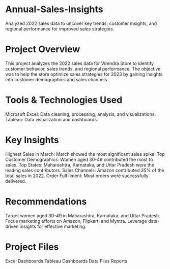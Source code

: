 # Annual-Sales-Insights
Analyzed 2022 sales data to uncover key trends, customer insights, and regional performance for improved sales strategies.

# Project Overview
This project analyzes the 2022 sales data for Virendra Store to identify customer behavior, sales trends, and regional performance. The objective was to help the store optimize sales strategies for 2023 by gaining insights into customer demographics and sales channels.

# Tools & Technologies Used
Microsoft Excel: Data cleaning, processing, analysis, and visualizations.
Tableau: Data visualization and dashboards.

# Key Insights
Highest Sales in March: March showed the most significant sales spike.
Top Customer Demographics: Women aged 30-49 contributed the most to sales.
Top States: Maharashtra, Karnataka, and Uttar Pradesh were the leading sales contributors.
Sales Channels: Amazon contributed 35% of the total sales in 2022.
Order Fulfillment: Most orders were successfully delivered.

# Recommendations
Target women aged 30-49 in Maharashtra, Karnataka, and Uttar Pradesh.
Focus marketing efforts on Amazon, Flipkart, and Myntra.
Leverage data-driven insights for effective marketing.

# Project Files
Excel Dashboards
Tableau Dashboards
Data Files
Reports


